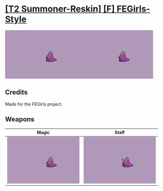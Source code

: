 # [\[T2 Summoner-Reskin\] \[F\] FEGirls-Style](./)

<img src="./6.%20Magic/Magic_000.png" alt="[T2 Summoner-Reskin] [F] FEGirls-Style standing" />

## Credits

Made for the FEGirls project.

## Weapons


|Magic |Staff |
|  :---: | :---: |
| <img alt="Magic animation" src="./6.%20Magic/Magic.gif" /> | <img alt="Staff animation" src="./7.%20Staff/Staff.gif" /> |
